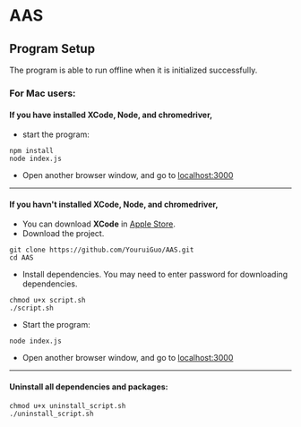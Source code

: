 # AAS

## Program Setup
The program is able to run offline when it is initialized successfully.
### For Mac users:

#### If you have installed **XCode**, **Node**, and **chromedriver**, 
* start the program:
```shell
npm install
node index.js
```
* Open another browser window, and go to [localhost:3000](http://localhost:3000/)
---
#### If you havn't installed **XCode**, **Node**, and **chromedriver**, 

* You can download **XCode** in [Apple Store](https://apps.apple.com/us/app/xcode/id497799835?mt=12).
* Download the project.
```shell
git clone https://github.com/YouruiGuo/AAS.git
cd AAS
```
* Install dependencies. You may need to enter password for downloading dependencies.
```shell
chmod u+x script.sh
./script.sh
```

* Start the program:
```shell
node index.js
```
* Open another browser window, and go to [localhost:3000](http://localhost:3000/)

---

#### Uninstall all dependencies and packages:
```shell
chmod u+x uninstall_script.sh
./uninstall_script.sh
```
